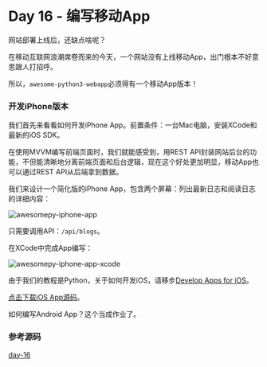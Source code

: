 # Day 16 - 编写移动App

网站部署上线后，还缺点啥呢？

在移动互联网浪潮席卷而来的今天，一个网站没有上线移动App，出门根本不好意思跟人打招呼。

所以，`awesome-python3-webapp`必须得有一个移动App版本！

### 开发iPhone版本

我们首先来看看如何开发iPhone App。前置条件：一台Mac电脑，安装XCode和最新的iOS SDK。

在使用MVVM编写前端页面时，我们就能感受到，用REST API封装网站后台的功能，不但能清晰地分离前端页面和后台逻辑，现在这个好处更加明显，移动App也可以通过REST API从后端拿到数据。

我们来设计一个简化版的iPhone App，包含两个屏幕：列出最新日志和阅读日志的详细内容：

![](https://cdn.liaoxuefeng.com/cdn/files/attachments/001402635871095b05d9bb6a9c64c3dbb9bdc94171bcd62000 "awesomepy-iphone-app")

只需要调用API：`/api/blogs`。

在XCode中完成App编写：

![](https://cdn.liaoxuefeng.com/cdn/files/attachments/001402635955576dae7c85a76ab49e694dcba0574b1fd22000 "awesomepy-iphone-app-xcode")

由于我们的教程是Python，关于如何开发iOS，请移步[Develop Apps for iOS](https://developer.apple.com/technologies/ios/)。

[点击下载iOS App源码](https://github.com/michaelliao/awesome-python3-webapp/tree/day-16/ios)。

如何编写Android App？这个当成作业了。

### 参考源码

[day-16](https://github.com/michaelliao/awesome-python3-webapp/tree/day-16)